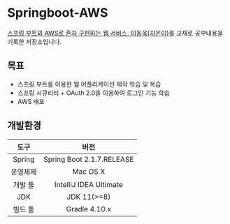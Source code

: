 # Springboot-AWS
[스프링 부트와 AWS로 혼자 구현하는 웹 서비스, 이동욱(지은이)](http://www.yes24.com/Product/Goods/83849117?scode=029)를 교재로 공부내용을 기록한 저장소입니다.

## 목표
- 스프링 부트를 이용한 웹 어플리케이션 제작 학습 및 복습
- 스프링 시큐리티 + OAuth 2.0을 이용하여 로그인 기능 학습
- AWS 배포

## 개발환경
|도구|버전|
|:---:|:---:|
|Spring|Spring Boot 2.1.7.RELEASE
|운영체제|Mac OS X|
|개발 툴|IntelliJ IDEA Ultimate|
|JDK|JDK 11(>=8)|
|빌드 툴|Gradle 4.10.x|
